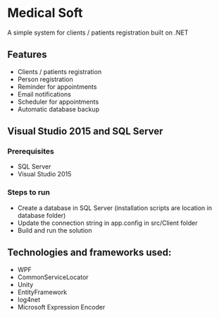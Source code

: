 # Medical Soft
A simple system for clients / patients registration built on .NET

## Features
- Clients / patients registration
- Person registration
- Reminder for appointments
- Email notifications
- Scheduler for appointments
- Automatic database backup

## Visual Studio 2015 and SQL Server
### Prerequisites
- SQL Server
- Visual Studio 2015

### Steps to run
- Create a database in SQL Server (installation scripts are location in database folder)
- Update the connection string in app.config in src/Client folder
- Build and run the solution

## Technologies and frameworks used:
- WPF
- CommonServiceLocator
- Unity
- EntityFramework
- log4net
- Microsoft Expression Encoder
